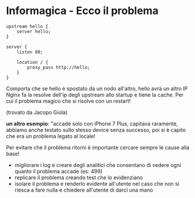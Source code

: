 
# Informagica - Ecco il problema

```nginx
upstream hello {
    server hello;
}

server {
    listen 80;

    location / {
        proxy_pass http://hello;
    }
}
```

Comporta che se hello è spostato da un nodo all'altro, hello avrà un altro IP
Nginx fa la resolve dell'ip degli upstream allo startup e tiene la cache.
Per cui il problema magico che si risolve con un restart!

(trovato da Jacopo Giola)

**un altro esempio**: "accade solo con iPhone 7 Plus, capitava raramente, abbiamo anche testato sullo stesso device senza successo, poi si è capito che era un problema legato al locale!

Per evitare che il problema ritorni è importante cercare sempre le cause alla base!

- migliorare i log e creare degli analitici che consentano di vedere ogni quanto il problema accade (es: 499)
- replicare il problema creando test che lo evidenziano
- isolare il problema e renderlo evidente all'utente nel caso che non si riesca a fare nulla e chiedere all'utente di darci una mano
